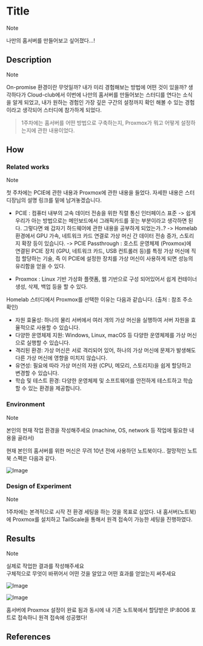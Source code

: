 # Title

> [!NOTE]
> 나만의 홈서버를 만들어보고 싶어졌다...!

## Description

> [!NOTE]
> On-promise 환경이란 무엇일까? 내가 미리 경험해보는 방법에 어떤 것이 있을까? 생각하다가 Cloud-club에서 이번에 나만의 홈서버를 만들어보는 스터디를 연다는 소식을 알게 되었고, 내가 원하는 경험인 가장 깊은 구간의 설정까지 확인 해볼 수 있는 경험이라고 생각되어 스터디에 참가하게 되었다.

> 1주차에는 홈서버를 어떤 방법으로 구축하는지, Proxmox가 뭐고 어떻게 설정하는지에 관한 내용이었다.

## How

### Related works

> [!NOTE]
> 첫 주차에는 PCIE에 관한 내용과 Proxmox에 관한 내용을 들었다. 자세한 내용은 스터디장님의 설명 링크를 밑에 남겨놓겠습니다.

- PCIE : 컴퓨터 내부의 고속 데이터 전송을 위한 직렬 통신 인터페이스 표준 -> 쉽게 우리가 아는 방법으로는 메인보드에서 그래픽카드를 꽂는 부분이라고 생각하면 된다.
그렇다면 왜 갑자기 하드웨어에 관한 내용을 공부하게 되었는가..?
-> Homelab 환경에서 GPU 가속, 네트워크 카드 연결로 가상 머신 간 데이터 전송 증가, 스토리지 확장 등이 있습니다.
-> PCIE Passthrough : 호스트 운영체제 (Proxmox)에 연결된 PCIE 장치 (GPU, 네트워크 카드, USB 컨트롤러 등)를 특정 가상 머신에 직접 할당하는 기술, 즉 이 PCIE에 설정한 장치를 가상 머신이 사용하게 되면 성능의 유리함을 얻을 수 있다.

- Proxmox : Linux 기반 가상화 플랫폼, 웹 기반으로 구성 되어있어서 쉽게 컨테이너 생성, 삭제, 백업 등을 할 수 있다.

Homelab 스터디에서 Proxmox를 선택한 이유는 다음과 같습니다. (출처 : 참조 주소 확인)

- 자원 효율성: 하나의 물리 서버에서 여러 개의 가상 머신을 실행하여 서버 자원을 효율적으로 사용할 수 있습니다.
- 다양한 운영체제 지원: Windows, Linux, macOS 등 다양한 운영체제를 가상 머신으로 실행할 수 있습니다.
- 격리된 환경: 가상 머신은 서로 격리되어 있어, 하나의 가상 머신에 문제가 발생해도 다른 가상 머신에 영향을 미치지 않습니다.
- 유연성: 필요에 따라 가상 머신의 자원 (CPU, 메모리, 스토리지)을 쉽게 할당하고 변경할 수 있습니다.
- 학습 및 테스트 환경: 다양한 운영체제 및 소프트웨어를 안전하게 테스트하고 학습할 수 있는 환경을 제공합니다.

### Environment

> [!NOTE]
> 본인의 현재 작업 환경을 작성해주세요 (machine, OS, network 등 작업에 필요한 내용을 골라서)

현재 본인의 홈서버를 위한 머신은 무려 10년 전에 사용하던 노트북이다.. 절망적인 노트북 스펙은 다음과 같다.

![Image](https://github.com/user-attachments/assets/9f80a004-60ea-49a6-afc5-9cb9ba7d31d8)


### Design of Experiment

> [!NOTE]
> 1주차에는 본격적으로 시작 전 환경 세팅을 하는 것을 목표로 삼았다. 내 홈서버(노트북)에 Proxmox를 설치하고 TailScale을 통해서 원격 접속이 가능한 세팅을 진행하였다.

## Results

> [!NOTE]
> 실제로 작업한 결과를 작성해주세요  
> 구체적으로 무엇이 바뀌어서 어떤 것을 알았고 어떤 효과를 얻었는지 써주세요

![Image](https://github.com/user-attachments/assets/fc008671-f398-402f-9e84-fbe89872fd7a)

![Image](https://github.com/user-attachments/assets/47833165-eb7a-412b-81af-bd0f570b9f40)

홈서버에 Proxmox 설정이 완료 됨과 동시에 내 기존 노트북에서 할당받은 IP:8006 포트로 접속하니 원격 접속에 성공했다!
## References
